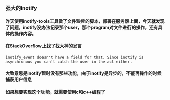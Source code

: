 ### 强大的inotify

#### 昨天使用inotify-tools工具做了文件监控的脚本，部署在服务器上面，今天就发现了问题，inotify没办法记录那个user，那个program对文件进行的操作，还有具体的操作内容。

#### 在StackOverflow上找了找大神的发言

`inotify_event doesn't have a field for that. Since inotify is asynchronous you can't catch the user in the act either.`

#### 大致意思是inotify暂时没有那些功能，由于inotify是异步的，不能再操作的时候捕获用户信息

#### 如果想要实现这个功能，就需要使用c和c++编程了
